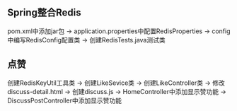 ## Spring整合Redis
pom.xml中添加jar包 -> application.properties中配置RedisProperties -> config中编写RedisConfig配置类 -> 创建RedisTests.java测试类

## 点赞
创建RedisKeyUtil工具类 -> 创建LikeSevice类 -> 创建LikeController类 -> 修改discuss-detail.html -> 创建discuss.js -> HomeController中添加显示赞功能 -> DiscussPostController中添加显示赞功能

